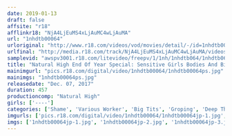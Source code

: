 ```yaml
---
date: 2019-01-13
draft: false
affsite: "r18"
afflinkr18: "NjA4LjEuMS4xLjAuMC4wLjAuMA"
url: "1nhdtb00064"
urloriginal: "http://www.r18.com/videos/vod/movies/detail/-/id=1nhdtb00064"
urlfinal: "http://media.r18.com/track/NjA4LjEuMS4xLjAuMC4wLjAuMA/videos/vod/movies/detail/-/id=1nhdtb00064"
samplevid: "awspv3001.r18.com/litevideo/freepv/1/1nh/1nhdtb064/1nhdtb064_dmb_w.mp4"
title: "Natural High End Of Year Special: Sensitive Girls Bodies And Big Tits Groped By Molester 10 Girls Deluxe Edition"
mainimgurl: "pics.r18.com/digital/video/1nhdtb00064/1nhdtb00064ps.jpg"
mainimgs: "1nhdtb00064ps.jpg"
releasedate: "Dec. 07, 2017"
duration: 457
productioncomp: "Natural High"
girls: ['----']
categories: ['Shame', 'Various Worker', 'Big Tits', 'Groping', 'Deep Throat', 'Over 4 Hours', 'Hi-Def', 'Special 7 studios SALE']
imgurls: ['pics.r18.com/digital/video/1nhdtb00064/1nhdtb00064jp-1.jpg', 'pics.r18.com/digital/video/1nhdtb00064/1nhdtb00064jp-2.jpg', 'pics.r18.com/digital/video/1nhdtb00064/1nhdtb00064jp-3.jpg', 'pics.r18.com/digital/video/1nhdtb00064/1nhdtb00064jp-4.jpg', 'pics.r18.com/digital/video/1nhdtb00064/1nhdtb00064jp-5.jpg', 'pics.r18.com/digital/video/1nhdtb00064/1nhdtb00064jp-6.jpg', 'pics.r18.com/digital/video/1nhdtb00064/1nhdtb00064jp-7.jpg', 'pics.r18.com/digital/video/1nhdtb00064/1nhdtb00064jp-8.jpg', 'pics.r18.com/digital/video/1nhdtb00064/1nhdtb00064jp-9.jpg', 'pics.r18.com/digital/video/1nhdtb00064/1nhdtb00064jp-10.jpg', 'pics.r18.com/digital/video/1nhdtb00064/1nhdtb00064jp-11.jpg', 'pics.r18.com/digital/video/1nhdtb00064/1nhdtb00064jp-12.jpg', 'pics.r18.com/digital/video/1nhdtb00064/1nhdtb00064jp-13.jpg', 'pics.r18.com/digital/video/1nhdtb00064/1nhdtb00064jp-14.jpg', 'pics.r18.com/digital/video/1nhdtb00064/1nhdtb00064jp-15.jpg', 'pics.r18.com/digital/video/1nhdtb00064/1nhdtb00064jp-16.jpg', 'pics.r18.com/digital/video/1nhdtb00064/1nhdtb00064jp-17.jpg', 'pics.r18.com/digital/video/1nhdtb00064/1nhdtb00064jp-18.jpg', 'pics.r18.com/digital/video/1nhdtb00064/1nhdtb00064jp-19.jpg', 'pics.r18.com/digital/video/1nhdtb00064/1nhdtb00064jp-20.jpg']
imgs: ['1nhdtb00064jp-1.jpg', '1nhdtb00064jp-2.jpg', '1nhdtb00064jp-3.jpg', '1nhdtb00064jp-4.jpg', '1nhdtb00064jp-5.jpg', '1nhdtb00064jp-6.jpg', '1nhdtb00064jp-7.jpg', '1nhdtb00064jp-8.jpg', '1nhdtb00064jp-9.jpg', '1nhdtb00064jp-10.jpg', '1nhdtb00064jp-11.jpg', '1nhdtb00064jp-12.jpg', '1nhdtb00064jp-13.jpg', '1nhdtb00064jp-14.jpg', '1nhdtb00064jp-15.jpg', '1nhdtb00064jp-16.jpg', '1nhdtb00064jp-17.jpg', '1nhdtb00064jp-18.jpg', '1nhdtb00064jp-19.jpg', '1nhdtb00064jp-20.jpg']
---
```

